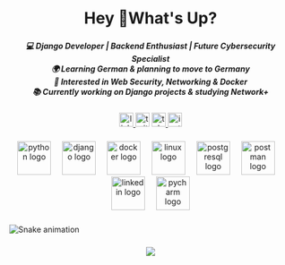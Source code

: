 <h1 align="center">Hey 👋What's Up?</h1>

###

<h5 align="center">💻 Django Developer | Backend Enthusiast | Future Cybersecurity Specialist  <br>🌍 Learning German & planning to move to Germany  <br>🔐 Interested in Web Security, Networking & Docker  <br>📚 Currently working on Django projects & studying Network+</h5>

###

<div align="center">
  <a href="www.linkedin.com/in/mehdirazmi" target="_blank">
    <img src="https://img.shields.io/static/v1?message=LinkedIn&logo=linkedin&label=My&color=0077B5&logoColor=white&labelColor=&style=for-the-badge" height="25" alt="linkedin logo"  />
  </a>
  <img src="https://img.shields.io/static/v1?message=Twitter&logo=twitter&label=&color=1DA1F2&logoColor=white&labelColor=&style=for-the-badge" height="25" alt="twitter logo"  />
  <a href="https://t.me/MahdiRazmi" target="_blank">
    <img src="https://img.shields.io/static/v1?message=Telegram&logo=telegram&label=&color=2CA5E0&logoColor=black&labelColor=&style=for-the-badge" height="25" alt="telegram logo"  />
  </a>
  <a href="https://www.instagram.com/mehdirazmi1225/" target="_blank">
    <img src="https://img.shields.io/static/v1?message=Instagram&logo=instagram&label=&color=E4405F&logoColor=white&labelColor=&style=for-the-badge" height="25" alt="instagram logo"  />
  </a>
</div>

###

<div align="center">
  <img src="https://skillicons.dev/icons?i=py" height="60" alt="python logo"  />
  <img width="12" />
  <img src="https://skillicons.dev/icons?i=django" height="60" alt="django logo"  />
  <img width="12" />
  <img src="https://skillicons.dev/icons?i=docker" height="60" alt="docker logo"  />
  <img width="12" />
  <img src="https://skillicons.dev/icons?i=linux" height="60" alt="linux logo"  />
  <img width="12" />
  <img src="https://skillicons.dev/icons?i=postgres" height="60" alt="postgresql logo"  />
  <img width="12" />
  <img src="https://skillicons.dev/icons?i=postman" height="60" alt="postman logo"  />
  <img width="12" />
  <img src="https://skillicons.dev/icons?i=linkedin" height="60" alt="linkedin logo"  />
  <img width="12" />
  <img src="https://skillicons.dev/icons?i=pycharm" height="60" alt="pycharm logo"  />
</div>

###

<img src="https://raw.githubusercontent.com/MohammadMahdiRazmi/MohammadMahdiRazmi/output/snake.svg
" alt="Snake animation" />

###

<div align="center">
  <img src="https://visitor-badge.laobi.icu/badge?page_id=MehdiRazmi.MehdiRazmi&"  />
</div>

###
